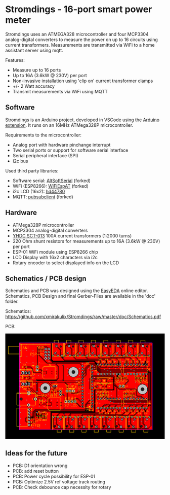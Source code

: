 # Stromdings - 16-port smart power meter

Stromdings uses an ATMEGA328 microcontroller and four MCP3304 analog-digital converters to measure the power on up to 16 circuits using current transformers.
Measurements are transmitted via WiFi to a home assistant server using mqtt.

Features:
- Measure up to 16 ports 
- Up to 16A (3.6kW @ 230V) per port
- Non-invasive installation using 'clip on' current transformer clamps
- +/- 2 Watt accuracy
- Transmit measurements via WiFi using MQTT

## Software

Stromdings is an Arduino project, developed in VSCode using the [Arduino extension](https://marketplace.visualstudio.com/items?itemName=vsciot-vscode.vscode-arduino). It runs on an 16MHz ATMega328P microcontroller.

Requirements to the microcontroller:
- Analog port with hardware pinchange interrupt
- Two serial ports or support for software serial interface
- Serial peripheral interface (SPI)
- i2c bus

Used third party libraries:
- Software serial: [AltSoftSerial](https://github.com/xmirakulix/AltSoftSerial) (forked)
- WiFi (ESP8266): [WiFiEspAT](https://github.com/xmirakulix/WiFiEspAT) (forked)
- i2c LCD (16x2): [hd44780](https://github.com/duinoWitchery/hd44780)
- MQTT: [pubsubclient](https://github.com/xmirakulix/pubsubclient) (forked)

## Hardware

- ATMega328P microcontroller
- MCP3304 analog-digital converters
- [YHDC SCT-013](http://en.yhdc.com/product/SCT013-401.html) 100A current transformers (1:2000 turns)
- 220 Ohm shunt resistors for measurements up to 16A (3.6kW @ 230V) per port
- ESP-01 WiFi module using ESP8266 chip
- LCD Display with 16x2 characters via i2c
- Rotary encoder to select displayed info on the LCD

## Schematics / PCB design

Schematics and PCB was designed using the [EasyEDA](https://easyeda.com/) online editor. Schematics, PCB Design and final Gerber-Files are available in the 'doc' folder.

Schematics: https://github.com/xmirakulix/Stromdings/raw/master/doc/Schematics.pdf

PCB: 

![PCB](https://github.com/xmirakulix/Stromdings/raw/master/doc/PCB.svg "PCB design")


## Ideas for the future

- PCB: D1 orientation wrong
- PCB: add reset button
- PCB: Power cycle possibility for ESP-01
- PCB: Optimize 2.5V ref voltage track routing
- PCB: Check debounce cap necessity for rotary
